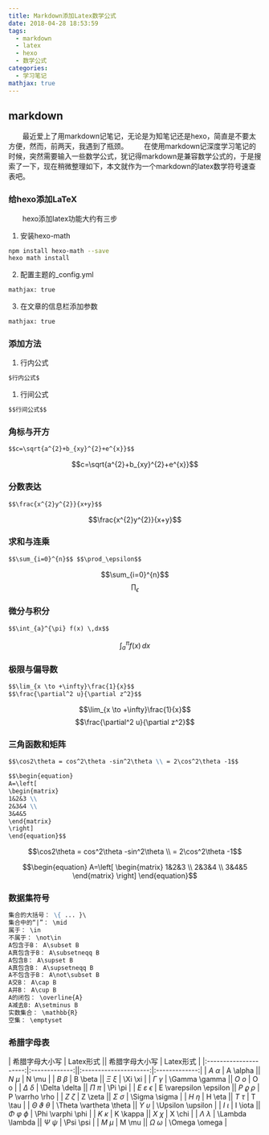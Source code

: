 ```yaml
---
title: Markdown添加Latex数学公式
date: 2018-04-28 18:53:59
tags:
  - markdown
  - latex
  - hexo
  - 数学公式
categories:
  - 学习笔记
mathjax: true
---
```


## markdown
&emsp;&emsp;最近爱上了用markdown记笔记，无论是为知笔记还是hexo，简直是不要太方便，然而，前两天，我遇到了瓶颈。
&emsp;&emsp;在使用markdown记深度学习笔记的时候，突然需要输入一些数学公式，犹记得markdown是兼容数学公式的，于是搜索了一下，现在稍微整理如下，本文就作为一个markdown的latex数学符号速查表吧。 
<!--more-->

### 给hexo添加LaTeX
&emsp;&emsp;hexo添加latex功能大约有三步
1. 安装hexo-math
```bash
npm install hexo-math --save
hexo math install
```
2. 配置主题的_config.yml
```bash
mathjax: true
```
3. 在文章的信息栏添加参数
```bash
mathjax: true
```

### 添加方法
1. 行内公式
```markdown
$行内公式$
```
1. 行间公式
```markdown
$$行间公式$$
```

### 角标与开方
```markdown
$$c=\sqrt{a^{2}+b_{xy}^{2}+e^{x}}$$
```
$$c=\sqrt{a^{2}+b_{xy}^{2}+e^{x}}$$

### 分数表达
```markdown
$$\frac{x^{2}y^{2}}{x+y}$$
```
$$\frac{x^{2}y^{2}}{x+y}$$

### 求和与连乘
```markdown
$$\sum_{i=0}^{n}$$ $$\prod_\epsilon$$
```
$$\sum_{i=0}^{n}$$ $$\prod_\epsilon$$

### 微分与积分
```markdown
$$\int_{a}^{\pi} f(x) \,dx$$
```
$$\int_{a}^{\pi} f(x) \,dx$$

### 极限与偏导数
```markdown
$$\lim_{x \to +\infty}\frac{1}{x}$$
$$\frac{\partial^2 u}{\partial z^2}$$
```
$$\lim_{x \to +\infty}\frac{1}{x}$$
$$\frac{\partial^2 u}{\partial z^2}$$

### 三角函数和矩阵
```markdown
$$\cos2\theta = cos^2\theta -sin^2\theta \\ = 2\cos^2\theta -1$$

$$\begin{equation}
A=\left[
\begin{matrix}
1&2&3 \\ 
2&3&4 \\ 
3&4&5  
\end{matrix}
\right]
\end{equation}$$
```
$$\cos2\theta = cos^2\theta -sin^2\theta \\ = 2\cos^2\theta -1$$

$$\begin{equation}
A=\left[
\begin{matrix}
1&2&3 \\ 
2&3&4 \\ 
3&4&5  
\end{matrix}
\right]
\end{equation}$$

### 数据集符号
```markdown
集合的大括号： \{ ... }\
集合中的“|”： \mid
属于： \in
不属于： \not\in
A包含于B： A\subset B
A真包含于B： A\subsetneqq B
A包含B： A\supset B
A真包含B： A\supsetneqq B
A不包含于B： A\not\subset B
A交B： A\cap B
A并B： A\cup B
A的闭包： \overline{A}
A减去B: A\setminus B
实数集合： \mathbb{R}
空集： \emptyset
```

### 希腊字母表
| 希腊字母大小写 | Latex形式 || 希腊字母大小写 | Latex形式 |
|:---------------------:|:-------------:||:---------------------:|:-------------:|
| $A$ $\alpha$ | A \alpha || $N$ $\mu$ | N \mu |
| $B$ $\beta$ | B \beta || $\Xi$ $\xi$ | \Xi \xi |
| $\Gamma$ $\gamma$ | \Gamma \gamma || $O$ $o$ | O o |
| $\Delta$ $\delta$ | \Delta \delta || $\Pi$ $\pi$ | \Pi \pi |
| $E$ $\varepsilon$ $\epsilon$ | E \varepsilon \epsilon || $P$ $\varrho$ $\rho$ | P \varrho \rho |
| $Z$ $\zeta$ | Z \zeta || $\Sigma$ $\sigma$ | \Sigma \sigma |
| $H$ $\eta$ | H \eta || $T$ $\tau$ | T \tau |
| $\Theta$ $\vartheta$ $\theta$ | \Theta \vartheta \theta || $\Upsilon$ $\upsilon$ | \Upsilon \upsilon |
| $I$ $\iota$ | I \iota || $\Phi$ $\varphi$ $\phi$ | \Phi \varphi \phi |
| $K$ $\kappa$ | K \kappa || $X$ $\chi$ | X \chi |
| $\Lambda$ $\lambda$ | \Lambda \lambda || $\Psi$ $\psi$ | \Psi \psi |
| $M$ $\mu$ | M \mu || $\Omega$ $\omega$ | \Omega \omega |